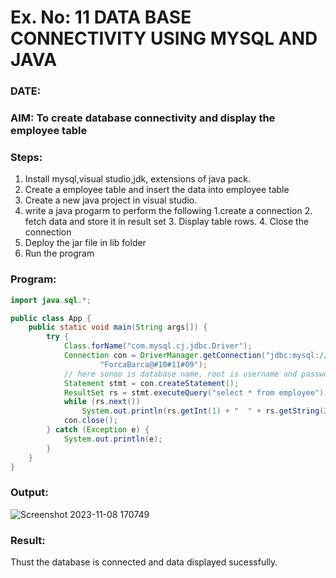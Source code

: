 # Ex. No: 11 DATA BASE CONNECTIVITY USING  MYSQL AND JAVA
### DATE: 
### AIM: To create database connectivity and display the employee table 

### Steps:
1. Install mysql,visual studio,jdk, extensions of java pack.
2. Create a employee table and insert the data into employee table  
3. Create a new java project in visual studio.
4. write a java progarm to perform the following 1.create a connection 2. fetch data and store it in result set 3. Display table rows. 4. Close the connection
5. Deploy the jar file in lib folder 
6. Run the program

### Program:
```java
import java.sql.*;

public class App {
    public static void main(String args[]) {
        try {
            Class.forName("com.mysql.cj.jdbc.Driver");
            Connection con = DriverManager.getConnection("jdbc:mysql://localhost:3306/d1", "root",
                    "ForcaBarca@#10#11#09");
            // here sonoo is database name, root is username and password
            Statement stmt = con.createStatement();
            ResultSet rs = stmt.executeQuery("select * from employee");
            while (rs.next())
                System.out.println(rs.getInt(1) + "  " + rs.getString(2) + "  " + rs.getString(3));
            con.close();
        } catch (Exception e) {
            System.out.println(e);
        }
    }
}

```
### Output:
![Screenshot 2023-11-08 170749](https://github.com/ArpanBardhan/DBMS/assets/119405037/fdb065da-fdaa-47f8-b40d-91810db7fded)


### Result:
Thust the database is connected and data displayed sucessfully.

